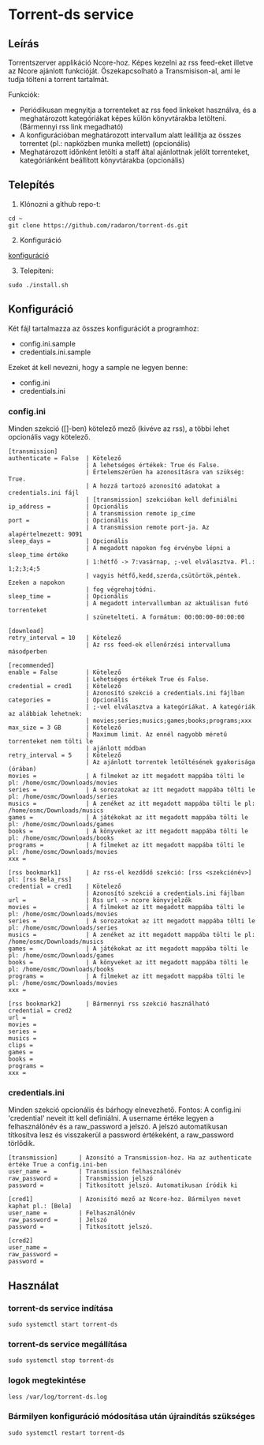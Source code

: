 # Torrent-ds service
 
## Leírás     
Torrentszerver applikáció Ncore-hoz. Képes kezelni az rss feed-eket illetve az Ncore ajánlott funkcióját.
Öszekapcsolható a Transmisison-al, ami le tudja tölteni a torrent tartalmát.
                                                                                 
Funkciók:                                                                        
* Periódikusan megnyitja a torrenteket az rss feed linkeket használva, és a meghatározott kategóriákat képes külön könyvtárakba letölteni. (Bármennyi rss link megadható)
* A konfigurációban meghatározott intervallum alatt leállítja az összes torrentet (pl.: napközben munka mellett) (opcionális)
* Meghatározott időnként letölti a staff által ajánlottnak jelölt torrenteket, kategóriánként beállított könyvtárakba (opcionális)
   
   
## Telepítés
 
1. Klónozni a github repo-t:
  ```
  cd ~
  git clone https://github.com/radaron/torrent-ds.git
  ```
    
2. Konfiguráció

  [konfiguráció](#Konfiguráció)
                                                          
3. Telepíteni:
  ```
  sudo ./install.sh
  ```

## Konfiguráció

Két fájl tartalmazza az összes konfigurációt a programhoz:
* config.ini.sample
* credentials.ini.sample

Ezeket át kell nevezni, hogy a sample ne legyen benne:
* config.ini
* credentials.ini

### config.ini
Minden szekció ([]-ben) kötelező mező (kivéve az rss), a többi lehet opcionális vagy kötelező.
```
[transmission]
authenticate = False  | Kötelező
                      | A lehetséges értékek: True és False. 
                      | Értelemszerűen ha azonosításra van szükség: True.
                      | A hozzá tartozó azonosító adatokat a credentials.ini fájl 
                      | [transmission] szekcióban kell definiálni
ip_address =          | Opcionális
                      | A transmission remote ip_címe
port =                | Opcionális
                      | A transmission remote port-ja. Az alapértelmezett: 9091
sleep_days =          | Opcionális
                      | A megadott napokon fog érvénybe lépni a sleep_time értéke
                      | 1:hétfő -> 7:vasárnap, ;-vel elválasztva. Pl.: 1;2;3;4;5
                      | vagyis hétfő,kedd,szerda,csütörtök,péntek. Ezeken a napokon
                      | fog végrehajtódni.
sleep_time =          | Opcionális
                      | A megadott intervallumban az aktuálisan futó torrenteket
                      | szünetelteti. A formátum: 00:00:00-00:00:00

[download]
retry_interval = 10   | Kötelező
                      | Az rss feed-ek ellenőrzési intervalluma másodperben

[recommended]
enable = False        | Kötelező
                      | Lehetséges értékek True és False.
credential = cred1    | Kötelező
                      | Azonosító szekció a credentials.ini fájlban
categories =          | Opcionális
                      | ;-vel elválasztva a kategóriákat. A kategóriák az alábbiak lehetnek:
                      | movies;series;musics;games;books;programs;xxx
max_size = 3 GB       | Kötelező
                      | Maximum limit. Az ennél nagyobb méretű torrenteket nem tölti le
                      | ajánlott módban
retry_interval = 5    | Kötelező
                      | Az ajánlott torrentek letöltésének gyakorisága (órában)
movies =              | A filmeket az itt megadott mappába tölti le pl: /home/osmc/Downloads/movies
series =              | A sorozatokat az itt megadott mappába tölti le pl: /home/osmc/Downloads/series
musics =              | A zenéket az itt megadott mappába tölti le pl: /home/osmc/Downloads/musics
games =               | A játékokat az itt megadott mappába tölti le pl: /home/osmc/Downloads/games
books =               | A könyveket az itt megadott mappába tölti le pl: /home/osmc/Downloads/books
programs =            | A filmeket az itt megadott mappába tölti le pl: /home/osmc/Downloads/movies
xxx = 

[rss bookmark1]       | Az rss-el kezdődő szekció: [rss <szekciónév>] pl: [rss Bela_rss]
credential = cred1    | Kötelező
                      | Azonosító szekció a credentials.ini fájlban
url =                 | Rss url -> ncore könyvjelzők
movies =              | A filmeket az itt megadott mappába tölti le pl: /home/osmc/Downloads/movies
series =              | A sorozatokat az itt megadott mappába tölti le pl: /home/osmc/Downloads/series
musics =              | A zenéket az itt megadott mappába tölti le pl: /home/osmc/Downloads/musics
games =               | A játékokat az itt megadott mappába tölti le pl: /home/osmc/Downloads/games
books =               | A könyveket az itt megadott mappába tölti le pl: /home/osmc/Downloads/books
programs =            | A filmeket az itt megadott mappába tölti le pl: /home/osmc/Downloads/movies
xxx = 

[rss bookmark2]       | Bármennyi rss szekció használható
credential = cred2
url =
movies =
series =
musics =
clips = 
games =
books =
programs =
xxx =
```

### credentials.ini
Minden szekció opcionális és bárhogy elnevezhető. Fontos: A config.ini 'credential' neveit itt kell definiálni.
A username értéke legyen a felhasználónév és a raw_password a jelszó. A jelszó automatikusan títkosítva lesz
és visszakerül a password értékeként, a raw_password törlődik.
```
[transmission]      | Azonsító a Transmission-hoz. Ha az authenticate értéke True a config.ini-ben
user_name =         | Transmission felhasználónév 
raw_password =      | Transmission jelszó
password =          | Titkosított jelszó. Automatikusan íródik ki

[cred1]             | Azonisító mező az Ncore-hoz. Bármilyen nevet kaphat pl.: [Bela]
user_name =         | Felhasználónév
raw_password =      | Jelszó
password =          | Titkosított jelszó.

[cred2]
user_name =
raw_password =
password =
```
## Használat
### torrent-ds service indítása
```
sudo systemctl start torrent-ds
```
### torrent-ds service megállítása
```
sudo systemctl stop torrent-ds
```
### logok megtekintése
```
less /var/log/torrent-ds.log
```
### Bármilyen konfiguráció módosítása után újraindítás szükséges
```
sudo systemctl restart torrent-ds
```

